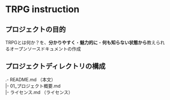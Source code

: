 # TRPG instruction

## プロジェクトの目的

TRPGとは何か？を、**分かりやすく**・**魅力的に**・**何も知らない状態から**教えられるオープンソースドキュメントの作成

## プロジェクトディレクトリの構成

.- README.md              （本文）  
 |- 01_プロジェクト概要.md  
 |- ライセンス.md          （ライセンス）  
